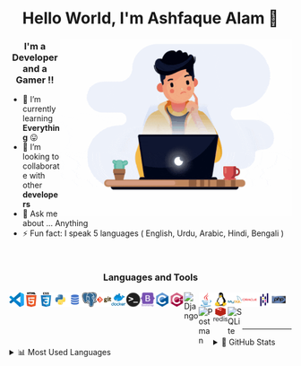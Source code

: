 <h1 align="center">Hello World, I'm Ashfaque Alam  👋</h1>



<img align="right" alt="GIF" src="https://github.com/AshfaqueAlam/AshfaqueAlam/blob/main/coding_gif/code6.gif?raw=true" width="413" height="317" />



<h3 align="center">I'm a Developer and a Gamer !!</h3>



- 🌱 I’m currently learning **Everything** 😛
- 👯 I’m looking to collaborate with other **developers**
- 💬 Ask me about ... Anything
- ⚡ Fun fact: I speak 5 languages ( English, Urdu, Arabic, Hindi, Bengali )


<br>

<h3 align="center">Languages and Tools</h3>

[<img align="left" alt="Visual Studio Code" width="26px" src="https://raw.githubusercontent.com/github/explore/80688e429a7d4ef2fca1e82350fe8e3517d3494d/topics/visual-studio-code/visual-studio-code.png" />][github]
[<img align="left" alt="HTML5" width="26px" src="https://raw.githubusercontent.com/github/explore/80688e429a7d4ef2fca1e82350fe8e3517d3494d/topics/html/html.png" />][github]
[<img align="left" alt="CSS3" width="26px" src="https://raw.githubusercontent.com/github/explore/80688e429a7d4ef2fca1e82350fe8e3517d3494d/topics/css/css.png" />][github]
<!-- [<img align="left" alt="CSharp" width="26px" src="https://raw.githubusercontent.com/github/explore/80688e429a7d4ef2fca1e82350fe8e3517d3494d/topics/csharp/csharp.png" />][github] -->
<!-- [<img align="left" alt="JavaScript" width="26px" src="https://raw.githubusercontent.com/github/explore/80688e429a7d4ef2fca1e82350fe8e3517d3494d/topics/javascript/javascript.png" />][github] -->
<!-- [<img align="left" alt="React" width="26px" src="https://raw.githubusercontent.com/github/explore/80688e429a7d4ef2fca1e82350fe8e3517d3494d/topics/react/react.png" />][github] -->
<!-- [<img align="left" alt="Node.js" width="26px" src="https://raw.githubusercontent.com/github/explore/80688e429a7d4ef2fca1e82350fe8e3517d3494d/topics/nodejs/nodejs.png" />][github] -->
[<img align="left" alt="python" width="26px" src="https://raw.githubusercontent.com/github/explore/80688e429a7d4ef2fca1e82350fe8e3517d3494d/topics/python/python.png" />][github]
<!-- [<img align="left" alt="flask" width="26px" src="https://raw.githubusercontent.com/github/explore/80688e429a7d4ef2fca1e82350fe8e3517d3494d/topics/flask/flask.png" />][github] -->
[<img align="left" alt="SQL" width="26px" src="https://raw.githubusercontent.com/github/explore/80688e429a7d4ef2fca1e82350fe8e3517d3494d/topics/sql/sql.png" />][github]
[<img align="left" alt="postgreSQL" width="26px" src="https://raw.githubusercontent.com/github/explore/80688e429a7d4ef2fca1e82350fe8e3517d3494d/topics/postgresql/postgresql.png" />][github]
[<img align="left" alt="Git" width="26px" src="https://raw.githubusercontent.com/github/explore/80688e429a7d4ef2fca1e82350fe8e3517d3494d/topics/git/git.png" />][github]
[<img align="left" alt="Docker" width="26px" src="https://raw.githubusercontent.com/github/explore/80688e429a7d4ef2fca1e82350fe8e3517d3494d/topics/docker/docker.png" />][github]
[<img align="left" alt="Terminal" width="26px" src="https://raw.githubusercontent.com/github/explore/80688e429a7d4ef2fca1e82350fe8e3517d3494d/topics/terminal/terminal.png" />][github]
[<img align="left" alt="Bootstrap" width="26px" src="https://raw.githubusercontent.com/devicons/devicon/master/icons/bootstrap/bootstrap-plain-wordmark.svg" />][github]
[<img align="left" alt="C" width="26px" src="https://raw.githubusercontent.com/devicons/devicon/master/icons/c/c-original.svg" />][github]
[<img align="left" alt="CPP" width="26px" src="https://raw.githubusercontent.com/devicons/devicon/master/icons/cplusplus/cplusplus-original.svg" />][github]
[<img align="left" alt="Django" width="26px" src="https://cdn.jsdelivr.net/gh/devicons/devicon/icons/django/django-plain.svg" />][github]
[<img align="left" alt="Java" width="26px" src="https://raw.githubusercontent.com/devicons/devicon/master/icons/java/java-original.svg" />][github]
[<img align="left" alt="Linux" width="26px" src="https://raw.githubusercontent.com/devicons/devicon/master/icons/linux/linux-original.svg" />][github]
[<img align="left" alt="MySQL" width="26px" src="https://raw.githubusercontent.com/devicons/devicon/master/icons/mysql/mysql-original-wordmark.svg" />][github]
[<img align="left" alt="Oracle" width="26px" src="https://raw.githubusercontent.com/devicons/devicon/master/icons/oracle/oracle-original.svg" />][github]
[<img align="left" alt="Pandas" width="26px" src="https://raw.githubusercontent.com/devicons/devicon/2ae2a900d2f041da66e950e4d48052658d850630/icons/pandas/pandas-original.svg" />][github]
[<img align="left" alt="PHP" width="26px" src="https://raw.githubusercontent.com/devicons/devicon/master/icons/php/php-original.svg" />][github]
[<img align="left" alt="Postman" width="26px" src="https://www.vectorlogo.zone/logos/getpostman/getpostman-icon.svg" />][github]
[<img align="left" alt="Redis" width="26px" src="https://raw.githubusercontent.com/devicons/devicon/master/icons/redis/redis-original-wordmark.svg" />][github]
[<img align="left" alt="SQLite" width="26px" src="https://www.vectorlogo.zone/logos/sqlite/sqlite-icon.svg" />][github]

<br /><br /><br />

---



<details>
  <summary> 🔎 GitHub Stats </summary>
  <img align="left" alt="Ashfaque's GitHub Stats" src="https://github-readme-stats.vercel.app/api?username=AshfaqueAlam&show_icons=true&hide_border=true" />
</details>

<details>
  <summary>📊 Most Used Languages</summary>
  <img align="left" alt="Ashfaque's GitHub Top Languages" src="https://github-readme-stats.vercel.app/api/top-langs/?username=AshfaqueAlam" />
</details>



[github]: https://github.com/AshfaqueAlam
